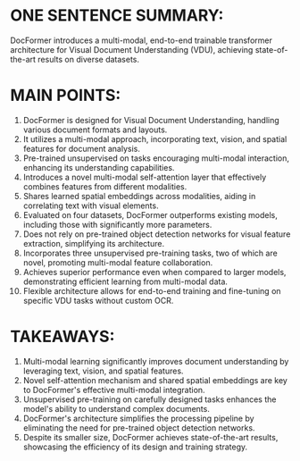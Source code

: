 # ONE SENTENCE SUMMARY:

DocFormer introduces a multi-modal, end-to-end trainable transformer architecture for Visual Document Understanding (VDU), achieving state-of-the-art results on diverse datasets.

# MAIN POINTS:

1. DocFormer is designed for Visual Document Understanding, handling various document formats and layouts.
2. It utilizes a multi-modal approach, incorporating text, vision, and spatial features for document analysis.
3. Pre-trained unsupervised on tasks encouraging multi-modal interaction, enhancing its understanding capabilities.
4. Introduces a novel multi-modal self-attention layer that effectively combines features from different modalities.
5. Shares learned spatial embeddings across modalities, aiding in correlating text with visual elements.
6. Evaluated on four datasets, DocFormer outperforms existing models, including those with significantly more parameters.
7. Does not rely on pre-trained object detection networks for visual feature extraction, simplifying its architecture.
8. Incorporates three unsupervised pre-training tasks, two of which are novel, promoting multi-modal feature collaboration.
9. Achieves superior performance even when compared to larger models, demonstrating efficient learning from multi-modal data.
10. Flexible architecture allows for end-to-end training and fine-tuning on specific VDU tasks without custom OCR.

# TAKEAWAYS:

1. Multi-modal learning significantly improves document understanding by leveraging text, vision, and spatial features.
2. Novel self-attention mechanism and shared spatial embeddings are key to DocFormer's effective multi-modal integration.
3. Unsupervised pre-training on carefully designed tasks enhances the model's ability to understand complex documents.
4. DocFormer's architecture simplifies the processing pipeline by eliminating the need for pre-trained object detection networks.
5. Despite its smaller size, DocFormer achieves state-of-the-art results, showcasing the efficiency of its design and training strategy.
